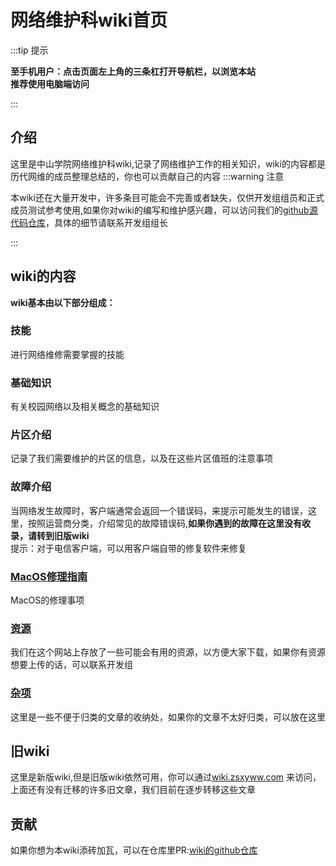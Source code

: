 # 网络维护科wiki首页
:::tip 提示

**至手机用户：点击页面左上角的三条杠打开导航栏，以浏览本站**\
**推荐使用电脑端访问**

:::
## 介绍
这里是中山学院网络维护科wiki,记录了网络维护工作的相关知识，wiki的内容都是历代网维的成员整理总结的，你也可以贡献自己的内容
:::warning 注意

本wiki还在大量开发中，许多条目可能会不完善或者缺失，仅供开发组组员和正式成员测试参考使用,如果你对wiki的编写和维护感兴趣，可以访问我们的[github源代码仓库](https://github.com/ZSCNetSupportDept/website)，具体的细节请联系开发组组长

:::
## wiki的内容
**wiki基本由以下部分组成：**
### 技能
进行网络维修需要掌握的技能
### 基础知识
有关校园网络以及相关概念的基础知识
### 片区介绍
记录了我们需要维护的片区的信息，以及在这些片区值班的注意事项
### 故障介绍
当网络发生故障时，客户端通常会返回一个错误码，来提示可能发生的错误，这里，按照运营商分类，介绍常见的故障错误码,**如果你遇到的故障在这里没有收录，请转到旧版wiki**\
提示：对于电信客户端，可以用客户端自带的修复软件来修复
### [MacOS修理指南](./MacOS修理指南)
MacOS的修理事项
### [资源](/docs/wiki/资源)
我们在这个网站上存放了一些可能会有用的资源，以方便大家下载，如果你有资源想要上传的话，可以联系开发组
### [杂项](/docs/wiki/杂项)
这里是一些不便于归类的文章的收纳处，如果你的文章不太好归类，可以放在这里
## 旧wiki
这里是新版wiki,但是旧版wiki依然可用，你可以通过[wiki.zsxyww.com](https://wiki.zsxyww.com) 来访问，上面还有没有迁移的许多旧文章，我们目前在逐步转移这些文章
## 贡献
如果你想为本wiki添砖加瓦，可以在仓库里PR:[wiki的github仓库](https://github.com/ZSCNetSupportDept/website)
